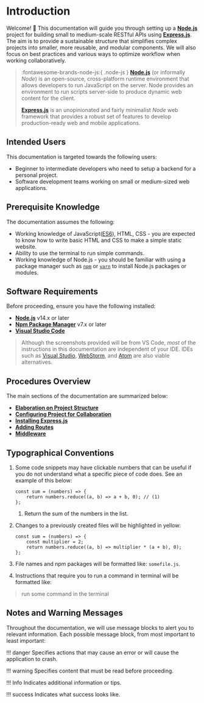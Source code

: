 # Introduction

Welcome! 👋 This documentation will guide you through setting up a [**Node.js**](https://nodejs.org/) project for building small to medium-scale RESTful APIs using [**Express.js**](https://expressjs.com/).
The aim is to provide a sustainable structure that simplifies complex projects into smaller, more reusable, and modular components.
We will also focus on best practices and various ways to optimize workflow when working collaboratively.

> :fontawesome-brands-node-js:{ .node-js } [**Node.js**](https://nodejs.org/) (or informally *Node*) is an open-source, cross-platform runtime environment that allows developers to run JavaScript on the server. Node provides an environment to run scripts server-side to produce dynamic web content for the client.
>
> [**Express.js**](https://expressjs.com/) is an unopinionated and fairly minimalist *Node* web framework that provides a robust set of features to develop production-ready web and mobile applications.

## Intended Users

This documentation is targeted towards the following users:

- Beginner to intermediate developers who need to setup a backend for a personal project.
- Software development teams working on small or medium-sized web applications.

## Prerequisite Knowledge

The documentation assumes the following:

- Working knowledge of JavaScript([ES6](https://262.ecma-international.org/6.0/)), HTML, CSS - you are expected to know how to write basic HTML and CSS to make a simple static website.
- Ability to use the terminal to run simple commands. 
- Working knowledge of Node.js - you should be familiar with using a package manager such as [`npm`](https://www.npmjs.com/) or [`yarn`](https://yarnpkg.com/) to install Node.js packages or modules.

## Software Requirements

Before proceeding, ensure you have the following installed:

- [**Node.js**](https://nodejs.org/en/) v14.x or later
- [**Npm Package Manager**](https://www.npmjs.com/get-npm) v7.x or later
- [**Visual Studio Code**](https://code.visualstudio.com/download)

> Although the screenshots provided will be from VS Code, *most* of the instructions in this documentation are independent of your IDE.
> IDEs such as [Visual Studio](https://visualstudio.microsoft.com/), [WebStorm](https://www.jetbrains.com/webstorm/), and [Atom](https://atom.io/) are also viable alternatives.

## Procedures Overview

The main sections of the documentation are summarized below:

- **[Elaboration on Project Structure](pages/project-structure)**
- **[Configuring Project for Collaboration](pages/configuration)**
- **[Installing Express.js](pages/installing-express)**
- **[Adding Routes](pages/routes)**
- **[Middleware](pages/middleware)**


## Typographical Conventions
1. Some code snippets may have clickable numbers that can be useful 
if you do not understand what a specific piece of code does. 
   See an example of this below:

    ``` { .js .annotate }
    const sum = (numbers) => {
        return numbers.reduce((a, b) => a + b, 0); // (1)
    };
    ```
    
    1. Return the sum of the numbers in the list.
    
2. Changes to a previously created files will be highlighted in yellow:

    ``` { .js .annotate hl_lines="2"}
    const sum = (numbers) => {
        const multiplier = 2;
        return numbers.reduce((a, b) => multiplier * (a + b), 0);
    };
    ```
   
3. File names and npm packages will be formatted like: `somefile.js`.

4. Instructions that require you to run a command in terminal will be formatted like:
> run some command in the terminal



## Notes and Warning Messages

Throughout the documentation, we will use message blocks to alert you to relevant information. 
Each possible message block, from most important to least important:

!!! danger
    Specifies actions that may cause an error or will cause the application to crash.

[comment]: <> (!!! failure)

[comment]: <> (    Specifies actions that may lead to unexpected behaviour.)

[comment]: <> (!!! bug)

[comment]: <> (    Specifies actions that may cause an error.)

!!! warning
    Specifies content that must be read before proceeding.

!!! Info
    Indicates additional information or tips.

!!! success
    Indicates what success looks like.
